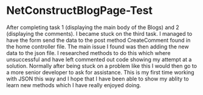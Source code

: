 # NetConstructBlogPage-Test

After completing task 1 (displaying the main body of the Blogs) and 2 (displaying the comments). I became stuck on the third task. I managed to have the form send the data to the post method CreateComment found in the home controller file. The main issue I found was then adding the new data to the json file. I researched methods to do this which where unsuccessful and have left commented out code showing my attempt at a solution. Normally after being stuck on a problem like this I would then go to a more senior developer to ask for assistance. This is my first time working with JSON this way and I hope that I have been able to show my ablity to learn new methods which I have really enjoyed doing.
